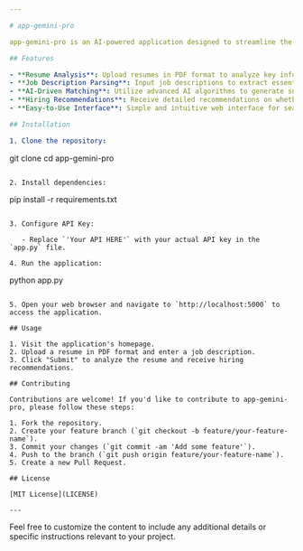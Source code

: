 ```yaml
---

# app-gemini-pro

app-gemini-pro is an AI-powered application designed to streamline the recruitment process by analyzing resumes and job descriptions to ensure optimal talent matching.

## Features

- **Resume Analysis**: Upload resumes in PDF format to analyze key information such as skills, experience, and project history.
- **Job Description Parsing**: Input job descriptions to extract essential qualifications and requirements.
- **AI-Driven Matching**: Utilize advanced AI algorithms to generate summaries of resumes and analyze their similarity to job descriptions.
- **Hiring Recommendations**: Receive detailed recommendations on whether a candidate is suitable for a particular job based on the similarity analysis.
- **Easy-to-Use Interface**: Simple and intuitive web interface for seamless interaction.

## Installation

1. Clone the repository:

```
git clone <repository-url>
cd app-gemini-pro
```

2. Install dependencies:

```
pip install -r requirements.txt
```

3. Configure API Key:

   - Replace `'Your API HERE'` with your actual API key in the `app.py` file.

4. Run the application:

```
python app.py
```

5. Open your web browser and navigate to `http://localhost:5000` to access the application.

## Usage

1. Visit the application's homepage.
2. Upload a resume in PDF format and enter a job description.
3. Click "Submit" to analyze the resume and receive hiring recommendations.

## Contributing

Contributions are welcome! If you'd like to contribute to app-gemini-pro, please follow these steps:

1. Fork the repository.
2. Create your feature branch (`git checkout -b feature/your-feature-name`).
3. Commit your changes (`git commit -am 'Add some feature'`).
4. Push to the branch (`git push origin feature/your-feature-name`).
5. Create a new Pull Request.

## License

[MIT License](LICENSE)

---
```


Feel free to customize the content to include any additional details or specific instructions relevant to your project.
